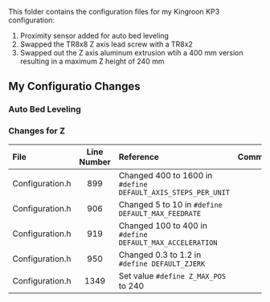 This folder contains the configuration files for my Kingroon KP3 configuration:

1. Proximity sensor added for auto bed leveling
2. Swapped the TR8x8 Z axis lead screw with a TR8x2
3. Swapped out the Z axis aluminum extrusion wtih a 400 mm version resulting in a maximum Z height of 240 mm

## My Configuratio Changes
### Auto Bed Leveling
[](https://github.com/3DP-Tech/Kingroon-KP3/blob/main/docs/abl.md)

### Changes for Z
|File|Line Number|Reference|Comment|
|:-|:-:|:-|:-|
|Configuration.h|899|Changed 400 to 1600 in `#define DEFAULT_AXIS_STEPS_PER_UNIT`||
|Configuration.h|906|Changed 5 to 10 in `#define DEFAULT_MAX_FEEDRATE`||
|Configuration.h|919|Changed 100 to 400 in `#define DEFAULT_MAX_ACCELERATION`||
|Configuration.h|950|Changed 0.3 to 1.2 in `#define DEFAULT_ZJERK`||
|Configuration.h|1349|Set value `#define Z_MAX_POS` to 240||